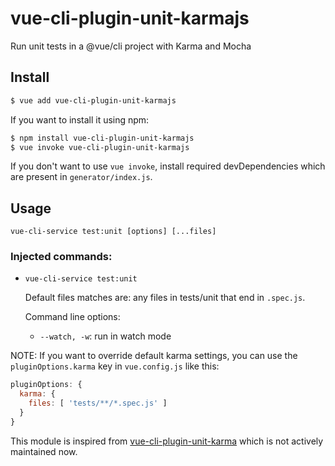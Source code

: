 # vue-cli-plugin-unit-karmajs

Run unit tests in a @vue/cli project with Karma and Mocha

## Install

```bash
$ vue add vue-cli-plugin-unit-karmajs
```

If you want to install it using npm:

```bash
$ npm install vue-cli-plugin-unit-karmajs
$ vue invoke vue-cli-plugin-unit-karmajs
```

If you don't want to use `vue invoke`, install required devDependencies which are present in `generator/index.js`.

## Usage

`vue-cli-service test:unit [options] [...files]`

### Injected commands:
* `vue-cli-service test:unit`

  Default files matches are: any files in tests/unit that end in `.spec.js`.

  Command line options: 

  * `--watch, -w`: run in watch mode

NOTE: If you want to override default karma settings, you can use the `pluginOptions.karma` key in `vue.config.js` like this:

```javascript
pluginOptions: {
  karma: {
    files: [ 'tests/**/*.spec.js' ]
  }
}
```

This module is inspired from [vue-cli-plugin-unit-karma] which is not actively maintained now.


[vue-cli-plugin-unit-karma]: https://github.com/davidwallacejackson/vue-cli-plugin-unit-karma